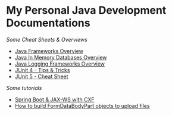 # My Personal Java Development Documentations

_Some Cheat Sheets & Overviews_

* [Java Frameworks Overview](java-fwk.md)
* [Java In Memory Databases Overview](java-db.md)
* [Java Logging Frameworks Overview](logging-fwk-comp.md)
* [JUnit 4 - Tips & Tricks](junit4.md)
* [JUnit 5 - Cheat Sheet](junit5.md)

_Some tutorials_

* [Spring Boot & JAX-WS with CXF](cxf-spring-boot-starter-jaxws.md)
* [How to build FormDataBodyPart objects to upload files](jersey2-FormDataBodyPart.md)
